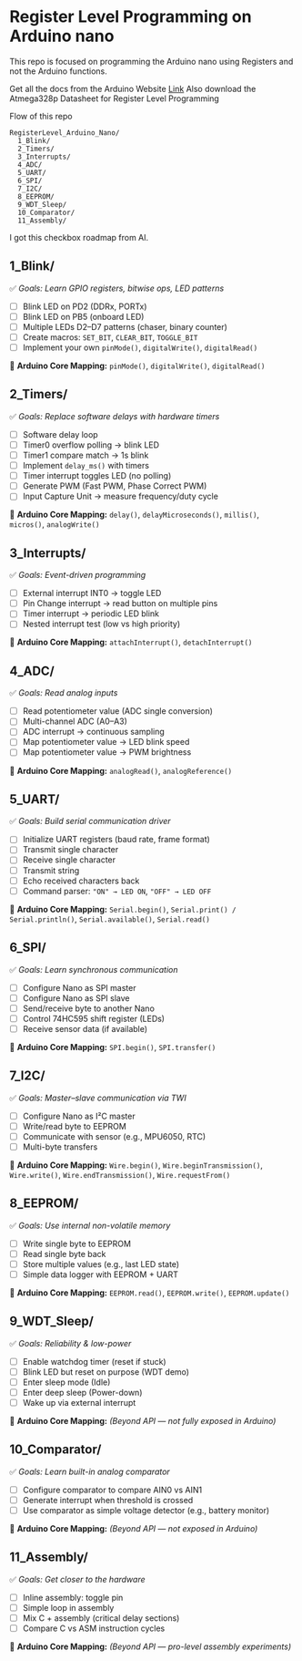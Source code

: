 # Register Level Programming on Arduino nano
This repo is focused on programming the Arduino nano using Registers and not the Arduino functions.  

Get all the docs from the Arduino Website [Link](https://docs.arduino.cc/hardware/nano/)
Also download the Atmega328p Datasheet for Register Level Programming

Flow of this repo  
```
RegisterLevel_Arduino_Nano/
  1_Blink/
  2_Timers/
  3_Interrupts/
  4_ADC/
  5_UART/
  6_SPI/
  7_I2C/
  8_EEPROM/
  9_WDT_Sleep/
  10_Comparator/
  11_Assembly/
```
I got this checkbox roadmap from AI.  

## **1_Blink/**
✅ *Goals: Learn GPIO registers, bitwise ops, LED patterns*

- [ ] Blink LED on PD2 (DDRx, PORTx)  
- [ ] Blink LED on PB5 (onboard LED)  
- [ ] Multiple LEDs D2–D7 patterns (chaser, binary counter)  
- [ ] Create macros: `SET_BIT`, `CLEAR_BIT`, `TOGGLE_BIT`  
- [ ] Implement your own `pinMode()`, `digitalWrite()`, `digitalRead()`  

🔗 **Arduino Core Mapping:** `pinMode()`, `digitalWrite()`, `digitalRead()`

## **2_Timers/**
✅ *Goals: Replace software delays with hardware timers*

- [ ] Software delay loop  
- [ ] Timer0 overflow polling → blink LED  
- [ ] Timer1 compare match → 1s blink  
- [ ] Implement `delay_ms()` with timers  
- [ ] Timer interrupt toggles LED (no polling)  
- [ ] Generate PWM (Fast PWM, Phase Correct PWM)  
- [ ] Input Capture Unit → measure frequency/duty cycle  

🔗 **Arduino Core Mapping:** `delay()`, `delayMicroseconds()`, `millis()`, `micros()`, `analogWrite()`

## **3_Interrupts/**
✅ *Goals: Event-driven programming*

- [ ] External interrupt INT0 → toggle LED  
- [ ] Pin Change interrupt → read button on multiple pins  
- [ ] Timer interrupt → periodic LED blink  
- [ ] Nested interrupt test (low vs high priority)  

🔗 **Arduino Core Mapping:** `attachInterrupt()`, `detachInterrupt()`

## **4_ADC/**
✅ *Goals: Read analog inputs*

- [ ] Read potentiometer value (ADC single conversion)  
- [ ] Multi-channel ADC (A0–A3)  
- [ ] ADC interrupt → continuous sampling  
- [ ] Map potentiometer value → LED blink speed  
- [ ] Map potentiometer value → PWM brightness  

🔗 **Arduino Core Mapping:** `analogRead()`, `analogReference()`

## **5_UART/**
✅ *Goals: Build serial communication driver*

- [ ] Initialize UART registers (baud rate, frame format)  
- [ ] Transmit single character  
- [ ] Receive single character  
- [ ] Transmit string  
- [ ] Echo received characters back  
- [ ] Command parser: `"ON" → LED ON`, `"OFF" → LED OFF`  

🔗 **Arduino Core Mapping:** `Serial.begin()`, `Serial.print() / Serial.println()`, `Serial.available()`, `Serial.read()`

## **6_SPI/**
✅ *Goals: Learn synchronous communication*

- [ ] Configure Nano as SPI master  
- [ ] Configure Nano as SPI slave  
- [ ] Send/receive byte to another Nano  
- [ ] Control 74HC595 shift register (LEDs)  
- [ ] Receive sensor data (if available)  

🔗 **Arduino Core Mapping:** `SPI.begin()`, `SPI.transfer()`

## **7_I2C/**
✅ *Goals: Master–slave communication via TWI*

- [ ] Configure Nano as I²C master  
- [ ] Write/read byte to EEPROM  
- [ ] Communicate with sensor (e.g., MPU6050, RTC)  
- [ ] Multi-byte transfers  

🔗 **Arduino Core Mapping:** `Wire.begin()`, `Wire.beginTransmission()`, `Wire.write()`, `Wire.endTransmission()`, `Wire.requestFrom()`

## **8_EEPROM/**
✅ *Goals: Use internal non-volatile memory*

- [ ] Write single byte to EEPROM  
- [ ] Read single byte back  
- [ ] Store multiple values (e.g., last LED state)  
- [ ] Simple data logger with EEPROM + UART  

🔗 **Arduino Core Mapping:** `EEPROM.read()`, `EEPROM.write()`, `EEPROM.update()`

## **9_WDT_Sleep/**
✅ *Goals: Reliability & low-power*

- [ ] Enable watchdog timer (reset if stuck)  
- [ ] Blink LED but reset on purpose (WDT demo)  
- [ ] Enter sleep mode (Idle)  
- [ ] Enter deep sleep (Power-down)  
- [ ] Wake up via external interrupt  

🔗 **Arduino Core Mapping:** *(Beyond API — not fully exposed in Arduino)*

## **10_Comparator/**
✅ *Goals: Learn built-in analog comparator*

- [ ] Configure comparator to compare AIN0 vs AIN1  
- [ ] Generate interrupt when threshold is crossed  
- [ ] Use comparator as simple voltage detector (e.g., battery monitor)  

🔗 **Arduino Core Mapping:** *(Beyond API — not exposed in Arduino)*

## **11_Assembly/**
✅ *Goals: Get closer to the hardware*

- [ ] Inline assembly: toggle pin  
- [ ] Simple loop in assembly  
- [ ] Mix C + assembly (critical delay sections)  
- [ ] Compare C vs ASM instruction cycles  

🔗 **Arduino Core Mapping:** *(Beyond API — pro-level assembly experiments)*
